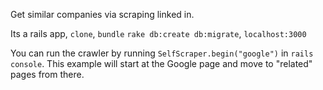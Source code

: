 Get similar companies via scraping linked in.

Its a rails app, `clone`, `bundle` `rake db:create db:migrate`, `localhost:3000`

You can run the crawler by running `SelfScraper.begin("google")` in `rails console`. This example will start
at the Google  page and move to "related" pages from there. 